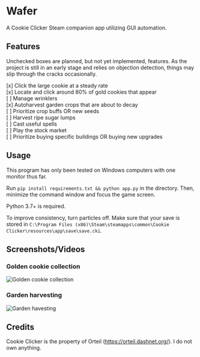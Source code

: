 # Wafer

A Cookie Clicker Steam companion app utilizing GUI automation.

## Features

Unchecked boxes are planned, but not yet implemented, features. As the project is still in an early stage and relies on objection detection, things may slip through the cracks occasionally.


[x] Click the large cookie at a steady rate  
[x] Locate and click around 80% of gold cookies that appear  
[ ] Manage wrinklers  
[x] Autoharvest garden crops that are about to decay  
[ ] Prioritize crop buffs OR new seeds  
[ ] Harvest ripe sugar lumps  
[ ] Cast useful spells  
[ ] Play the stock market  
[ ] Prioritize buying specific buildings OR buying new upgrades  

## Usage

This program has only been tested on Windows computers with one monitor thus far.

Run
`pip install requirements.txt && python app.py` in the directory.
Then, minimize the command window and focus the game screen.

Python 3.7+ is required.

To improve consistency, turn particles off.
Make sure that your save is stored in `C:\Program Files (x86)\Steam\steamapps\common\Cookie Clicker\resources\app\save\save.cki`.

## Screenshots/Videos
### Golden cookie collection
![Golden cookie collection](demo/goldenCookieDemo.gif)

### Garden harvesting
![Garden havesting](demo/gardenDemo.gif)

## Credits

Cookie Clicker is the property of Orteil (https://orteil.dashnet.org/). I do not own anything.
